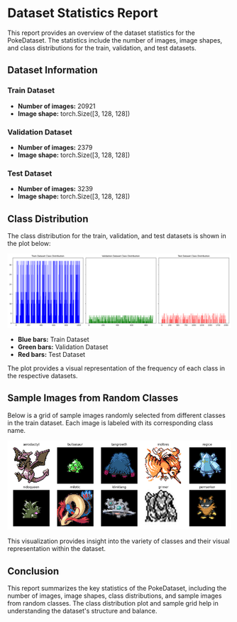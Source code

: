 # Dataset Statistics Report

This report provides an overview of the dataset statistics for the PokeDataset. The statistics include the number of images, image shapes, and class distributions for the train, validation, and test datasets.

## Dataset Information

### Train Dataset
- **Number of images:** 20921
- **Image shape:** torch.Size([3, 128, 128])

### Validation Dataset
- **Number of images:** 2379
- **Image shape:** torch.Size([3, 128, 128])

### Test Dataset
- **Number of images:** 3239
- **Image shape:** torch.Size([3, 128, 128])

## Class Distribution

The class distribution for the train, validation, and test datasets is shown in the plot below:

![Class Distribution](../../class_distribution.png)

- **Blue bars:** Train Dataset
- **Green bars:** Validation Dataset
- **Red bars:** Test Dataset

The plot provides a visual representation of the frequency of each class in the respective datasets.

## Sample Images from Random Classes

Below is a grid of sample images randomly selected from different classes in the train dataset. Each image is labeled with its corresponding class name.

![Sample Images from Random Classes](../../combined_train_images.png)

This visualization provides insight into the variety of classes and their visual representation within the dataset.

## Conclusion

This report summarizes the key statistics of the PokeDataset, including the number of images, image shapes, class distributions, and sample images from random classes. The class distribution plot and sample grid help in understanding the dataset's structure and balance.
